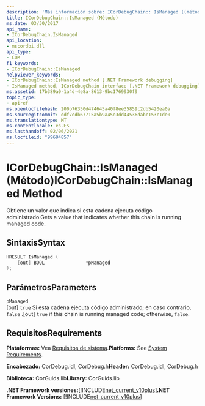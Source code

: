 ```yaml
---
description: 'Más información sobre: ICorDebugChain:: IsManaged ((método)'
title: ICorDebugChain::IsManaged (Método)
ms.date: 03/30/2017
api_name:
- ICorDebugChain.IsManaged
api_location:
- mscordbi.dll
api_type:
- COM
f1_keywords:
- ICorDebugChain::IsManaged
helpviewer_keywords:
- ICorDebugChain::IsManaged method [.NET Framework debugging]
- IsManaged method, ICorDebugChain interface [.NET Framework debugging]
ms.assetid: 17b389a0-1a4d-4e8a-8613-9bc1769930f9
topic_type:
- apiref
ms.openlocfilehash: 200b76350d474645a40f8ee35859c2db5420ea0a
ms.sourcegitcommit: ddf7edb67715a5b9a45e3dd44536dabc153c1de0
ms.translationtype: MT
ms.contentlocale: es-ES
ms.lasthandoff: 02/06/2021
ms.locfileid: "99694857"
---
```

# <a name="icordebugchainismanaged-method"></a><span data-ttu-id="a52bb-103">ICorDebugChain::IsManaged (Método)</span><span class="sxs-lookup"><span data-stu-id="a52bb-103">ICorDebugChain::IsManaged Method</span></span>

<span data-ttu-id="a52bb-104">Obtiene un valor que indica si esta cadena ejecuta código administrado.</span><span class="sxs-lookup"><span data-stu-id="a52bb-104">Gets a value that indicates whether this chain is running managed code.</span></span>  
  
## <a name="syntax"></a><span data-ttu-id="a52bb-105">Sintaxis</span><span class="sxs-lookup"><span data-stu-id="a52bb-105">Syntax</span></span>  
  
```cpp  
HRESULT IsManaged (  
    [out] BOOL               *pManaged  
);  
```  
  
## <a name="parameters"></a><span data-ttu-id="a52bb-106">Parámetros</span><span class="sxs-lookup"><span data-stu-id="a52bb-106">Parameters</span></span>  

 `pManaged`  
 <span data-ttu-id="a52bb-107">[out] `true` Si esta cadena ejecuta código administrado; en caso contrario, `false` .</span><span class="sxs-lookup"><span data-stu-id="a52bb-107">[out] `true` if this chain is running managed code; otherwise, `false`.</span></span>  
  
## <a name="requirements"></a><span data-ttu-id="a52bb-108">Requisitos</span><span class="sxs-lookup"><span data-stu-id="a52bb-108">Requirements</span></span>  

 <span data-ttu-id="a52bb-109">**Plataformas:** Vea [Requisitos de sistema](../../get-started/system-requirements.md).</span><span class="sxs-lookup"><span data-stu-id="a52bb-109">**Platforms:** See [System Requirements](../../get-started/system-requirements.md).</span></span>  
  
 <span data-ttu-id="a52bb-110">**Encabezado:** CorDebug.idl, CorDebug.h</span><span class="sxs-lookup"><span data-stu-id="a52bb-110">**Header:** CorDebug.idl, CorDebug.h</span></span>  
  
 <span data-ttu-id="a52bb-111">**Biblioteca:** CorGuids.lib</span><span class="sxs-lookup"><span data-stu-id="a52bb-111">**Library:** CorGuids.lib</span></span>  
  
 <span data-ttu-id="a52bb-112">**.NET Framework versiones:**[!INCLUDE[net_current_v10plus](../../../../includes/net-current-v10plus-md.md)]</span><span class="sxs-lookup"><span data-stu-id="a52bb-112">**.NET Framework Versions:** [!INCLUDE[net_current_v10plus](../../../../includes/net-current-v10plus-md.md)]</span></span>
